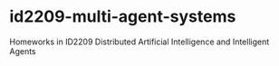 # id2209-multi-agent-systems
Homeworks in ID2209 Distributed Artificial Intelligence and Intelligent Agents
